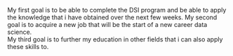 My first goal is to be able to complete the DSI program and be able to apply the knowledge that i have obtained over the next few weeks. 
My second goal is to acquire a new job that will be the start of a new career data science.  
My third goal is to further my education in other fields that i can also apply these skills to. 

